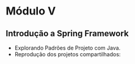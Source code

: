 # Módulo V

## Introdução a Spring Framework   

- Explorando Padrões de Projeto com Java.
- Reprodução dos projetos compartilhados: <br>
